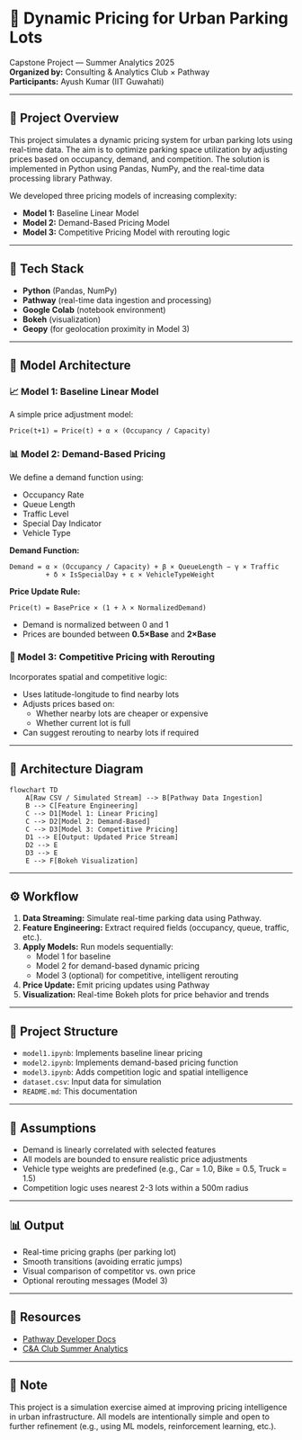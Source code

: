 
# 🚗 Dynamic Pricing for Urban Parking Lots

Capstone Project — Summer Analytics 2025  
**Organized by:** Consulting & Analytics Club × Pathway  
**Participants:** Ayush Kumar (IIT Guwahati)

---

## 📌 Project Overview

This project simulates a dynamic pricing system for urban parking lots using real-time data. The aim is to optimize parking space utilization by adjusting prices based on occupancy, demand, and competition. The solution is implemented in Python using Pandas, NumPy, and the real-time data processing library Pathway.

We developed three pricing models of increasing complexity:
- **Model 1:** Baseline Linear Model
- **Model 2:** Demand-Based Pricing Model
- **Model 3:** Competitive Pricing Model with rerouting logic

---

## 🧠 Tech Stack

- **Python** (Pandas, NumPy)
- **Pathway** (real-time data ingestion and processing)
- **Google Colab** (notebook environment)
- **Bokeh** (visualization)
- **Geopy** (for geolocation proximity in Model 3)

---

## 🔁 Model Architecture

### 📈 Model 1: Baseline Linear Model
A simple price adjustment model:
```
Price(t+1) = Price(t) + α × (Occupancy / Capacity)
```

### 📊 Model 2: Demand-Based Pricing
We define a demand function using:
- Occupancy Rate
- Queue Length
- Traffic Level
- Special Day Indicator
- Vehicle Type

**Demand Function:**
```
Demand = α × (Occupancy / Capacity) + β × QueueLength − γ × Traffic 
         + δ × IsSpecialDay + ε × VehicleTypeWeight
```

**Price Update Rule:**
```
Price(t) = BasePrice × (1 + λ × NormalizedDemand)
```

- Demand is normalized between 0 and 1
- Prices are bounded between **0.5×Base** and **2×Base**

### 📍 Model 3: Competitive Pricing with Rerouting
Incorporates spatial and competitive logic:
- Uses latitude-longitude to find nearby lots
- Adjusts prices based on:
  - Whether nearby lots are cheaper or expensive
  - Whether current lot is full
- Can suggest rerouting to nearby lots if required

---

## 🧭 Architecture Diagram

```mermaid
flowchart TD
    A[Raw CSV / Simulated Stream] --> B[Pathway Data Ingestion]
    B --> C[Feature Engineering]
    C --> D1[Model 1: Linear Pricing]
    C --> D2[Model 2: Demand-Based]
    C --> D3[Model 3: Competitive Pricing]
    D1 --> E[Output: Updated Price Stream]
    D2 --> E
    D3 --> E
    E --> F[Bokeh Visualization]
```

---

## ⚙️ Workflow

1. **Data Streaming:** Simulate real-time parking data using Pathway.
2. **Feature Engineering:** Extract required fields (occupancy, queue, traffic, etc.).
3. **Apply Models:** Run models sequentially:
    - Model 1 for baseline
    - Model 2 for demand-based dynamic pricing
    - Model 3 (optional) for competitive, intelligent rerouting
4. **Price Update:** Emit pricing updates using Pathway
5. **Visualization:** Real-time Bokeh plots for price behavior and trends

---

## 📂 Project Structure

- `model1.ipynb`: Implements baseline linear pricing
- `model2.ipynb`: Implements demand-based pricing function
- `model3.ipynb`: Adds competition logic and spatial intelligence
- `dataset.csv`: Input data for simulation
- `README.md`: This documentation

---

## 📝 Assumptions

- Demand is linearly correlated with selected features
- All models are bounded to ensure realistic price adjustments
- Vehicle type weights are predefined (e.g., Car = 1.0, Bike = 0.5, Truck = 1.5)
- Competition logic uses nearest 2-3 lots within a 500m radius

---

## 📊 Output

- Real-time pricing graphs (per parking lot)
- Smooth transitions (avoiding erratic jumps)
- Visual comparison of competitor vs. own price
- Optional rerouting messages (Model 3)

---

## 🔗 Resources

- [Pathway Developer Docs](https://pathway.com/developers/user-guide/)
- [C&A Club Summer Analytics](https://www.caciitg.com/sa/course25/)

---

## 📣 Note

This project is a simulation exercise aimed at improving pricing intelligence in urban infrastructure. All models are intentionally simple and open to further refinement (e.g., using ML models, reinforcement learning, etc.).
